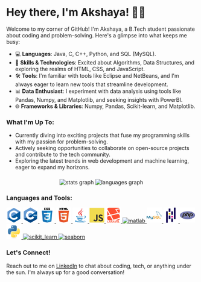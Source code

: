 <h1>Hey there, I'm Akshaya! 👋🏽</h1>

<p>Welcome to my corner of GitHub! I'm Akshaya, a B.Tech student passionate about coding and problem-solving. Here's a glimpse into what keeps me busy:</p>

<ul>
  <li>💻 <strong>Languages</strong>: Java, C, C++, Python, and SQL (MySQL).</li>
  <li>🚀 <strong>Skills & Technologies</strong>: Excited about Algorithms, Data Structures, and exploring the realms of HTML, CSS, and JavaScript.</li>
  <li>🛠️ <strong>Tools</strong>: I'm familiar with tools like Eclipse and NetBeans, and I'm always eager to learn new tools that streamline development.</li>
  <li>📊 <strong>Data Enthusiast</strong>: I experiment with data analysis using tools like Pandas, Numpy, and Matplotlib, and seeking insights with PowerBI.</li>
  <li>🌐 <strong>Frameworks & Libraries</strong>: Numpy, Pandas, Scikit-learn, and Matplotlib.</li>
</ul>

<h3>What I'm Up To:</h3>

<ul>
  <li>Currently diving into exciting projects that fuse my programming skills with my passion for problem-solving.</li>
  <li>Actively seeking opportunities to collaborate on open-source projects and contribute to the tech community.</li>
  <li>Exploring the latest trends in web development and machine learning, eager to expand my horizons.</li>
</ul>


###

<div align="center">
  <img src="https://github-readme-stats.vercel.app/api?username=akshayasbipin&hide_title=false&hide_rank=false&show_icons=true&include_all_commits=true&count_private=true&disable_animations=false&theme=dracula&locale=en&hide_border=false&order=1" height="150" alt="stats graph"  />
  <img src="https://github-readme-stats.vercel.app/api/top-langs?username=akshayasbipin&locale=en&hide_title=false&layout=compact&card_width=320&langs_count=5&theme=dracula&hide_border=false&order=2" height="150" alt="languages graph"  />
</div>

###

<h3 align="left">Languages and Tools:</h3>
<p align="left"> <a href="https://www.cprogramming.com/" target="_blank" rel="noreferrer"> <img src="https://raw.githubusercontent.com/devicons/devicon/master/icons/c/c-original.svg" alt="c" width="40" height="40"/> </a> <a href="https://www.w3schools.com/cpp/" target="_blank" rel="noreferrer"> <img src="https://raw.githubusercontent.com/devicons/devicon/master/icons/cplusplus/cplusplus-original.svg" alt="cplusplus" width="40" height="40"/> </a> <a href="https://www.w3schools.com/css/" target="_blank" rel="noreferrer"> <img src="https://raw.githubusercontent.com/devicons/devicon/master/icons/css3/css3-original-wordmark.svg" alt="css3" width="40" height="40"/> </a> <a href="https://www.w3.org/html/" target="_blank" rel="noreferrer"> <img src="https://raw.githubusercontent.com/devicons/devicon/master/icons/html5/html5-original-wordmark.svg" alt="html5" width="40" height="40"/> </a> <a href="https://www.java.com" target="_blank" rel="noreferrer"> <img src="https://raw.githubusercontent.com/devicons/devicon/master/icons/java/java-original.svg" alt="java" width="40" height="40"/> </a> <a href="https://developer.mozilla.org/en-US/docs/Web/JavaScript" target="_blank" rel="noreferrer"> <img src="https://raw.githubusercontent.com/devicons/devicon/master/icons/javascript/javascript-original.svg" alt="javascript" width="40" height="40"/> </a> <a href="https://laravel.com/" target="_blank" rel="noreferrer"> <img src="https://raw.githubusercontent.com/devicons/devicon/master/icons/laravel/laravel-plain-wordmark.svg" alt="laravel" width="40" height="40"/> </a> <a href="https://www.mathworks.com/" target="_blank" rel="noreferrer"> <img src="https://upload.wikimedia.org/wikipedia/commons/2/21/Matlab_Logo.png" alt="matlab" width="40" height="40"/> </a> <a href="https://www.mysql.com/" target="_blank" rel="noreferrer"> <img src="https://raw.githubusercontent.com/devicons/devicon/master/icons/mysql/mysql-original-wordmark.svg" alt="mysql" width="40" height="40"/> </a> <a href="https://pandas.pydata.org/" target="_blank" rel="noreferrer"> <img src="https://raw.githubusercontent.com/devicons/devicon/2ae2a900d2f041da66e950e4d48052658d850630/icons/pandas/pandas-original.svg" alt="pandas" width="40" height="40"/> </a> <a href="https://www.php.net" target="_blank" rel="noreferrer"> <img src="https://raw.githubusercontent.com/devicons/devicon/master/icons/php/php-original.svg" alt="php" width="40" height="40"/> </a> <a href="https://www.python.org" target="_blank" rel="noreferrer"> <img src="https://raw.githubusercontent.com/devicons/devicon/master/icons/python/python-original.svg" alt="python" width="40" height="40"/> </a> <a href="https://scikit-learn.org/" target="_blank" rel="noreferrer"> <img src="https://upload.wikimedia.org/wikipedia/commons/0/05/Scikit_learn_logo_small.svg" alt="scikit_learn" width="40" height="40"/> </a> <a href="https://seaborn.pydata.org/" target="_blank" rel="noreferrer"> <img src="https://seaborn.pydata.org/_images/logo-mark-lightbg.svg" alt="seaborn" width="40" height="40"/> </a> </p>

<h3>Let's Connect!</h3>

<p>Reach out to me on <a href="https://www.linkedin.com/in/akshaya-s-bipin/">LinkedIn</a> to chat about coding, tech, or anything under the sun. I'm always up for a good conversation!</p>

<!-- <img align = "left" width = 47% src = "https://github-readme-stats.vercel.app/api?username=Akshaya21513&show_icons=true&theme=radical" />
<img align = "left" width = 47% src = "https://github-readme-stats.vercel.app/api/top-langs/?username=Akshaya21513&layout=compact" /> -->
